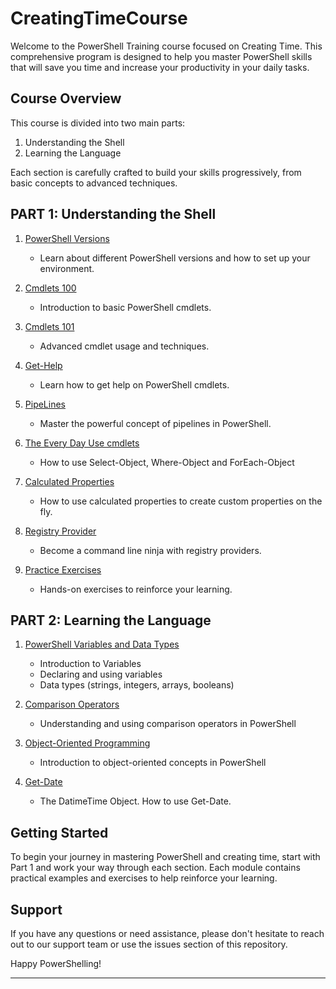 # CreatingTimeCourse

Welcome to the PowerShell Training course focused on Creating Time. This comprehensive program is designed to help you master PowerShell skills that will save you time and increase your productivity in your daily tasks.

## Course Overview

This course is divided into two main parts:

1. Understanding the Shell
2. Learning the Language

Each section is carefully crafted to build your skills progressively, from basic concepts to advanced techniques.

## PART 1: Understanding the Shell

1. [PowerShell Versions](part1/PowershellVersions/index.md)
   - Learn about different PowerShell versions and how to set up your environment.

2. [Cmdlets 100](part1/Cmdlets100/index.md)
   - Introduction to basic PowerShell cmdlets.

3. [Cmdlets 101](part1/Cmdlets101/index.md)
   - Advanced cmdlet usage and techniques.

4. [Get-Help](part1/Get-Help/gethelp.md)
   - Learn how to get help on PowerShell cmdlets.

5. [PipeLines](part1/PipeLiningAlias/pipeline.md)
   - Master the powerful concept of pipelines in PowerShell.

6. [The Every Day Use cmdlets](part1/TheParetoCmdlets/paretocmdlets.md)
   - How to use Select-Object, Where-Object and ForEach-Object

7. [Calculated Properties](part1/CalculatedProperties/calculatedProperties.md)
   - How to use calculated properties to create custom properties on the fly.

8. [Registry Provider](part1/registryProvider/regproviders.md)
   - Become a command line ninja with registry providers.

9. [Practice Exercises](part1/PracticeExercises/UserParameters/index.md)
   - Hands-on exercises to reinforce your learning.

## PART 2: Learning the Language

1. [PowerShell Variables and Data Types](part2/variableslogic101/variablelogic.md)
   - Introduction to Variables
   - Declaring and using variables
   - Data types (strings, integers, arrays, booleans)

2. [Comparison Operators](part2/comparison/index.md)
   - Understanding and using comparison operators in PowerShell

3. [Object-Oriented Programming](part2/objectoriented/index.md)
   - Introduction to object-oriented concepts in PowerShell

4. [Get-Date](part2/getdate/getdate.md)
   - The DatimeTime Object. How to use Get-Date.



## Getting Started

To begin your journey in mastering PowerShell and creating time, start with Part 1 and work your way through each section. Each module contains practical examples and exercises to help reinforce your learning.

## Support

If you have any questions or need assistance, please don't hesitate to reach out to our support team or use the issues section of this repository.

Happy PowerShelling!

---

